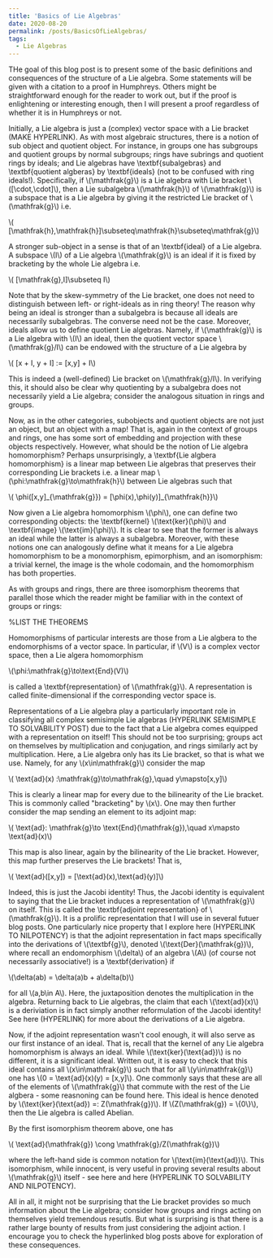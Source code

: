 ```yaml
---
title: 'Basics of Lie Algebras'
date: 2020-08-20
permalink: /posts/BasicsOfLieAlgebras/
tags:
  - Lie Algebras
---
```


THe goal of this blog post is to present some of the basic definitions and consequences of the structure of a Lie algebra. Some statements will be given with a citation to a proof in Humphreys. Others might be straightforward enough for the reader to work out, but if the proof is enlightening or interesting enough, then I will present a proof regardless of whether it is in Humphreys or not. 

Initially, a Lie algebra is just a (complex) vector space with a Lie bracket (MAKE HYPERLINK). As with most algebraic structures, there is a notion of sub object and quotient object. For instance, in groups one has subgroups and quotient groups by normal subgroups; rings have subrings and quotient rings by ideals; and Lie algebras have \textbf{subalgebras} and \textbf{quotient algberas} by \textbf{ideals} (not to be confused with ring ideals!). Specifically, if \\(\mathfrak{g}\\) is a Lie algebra with Lie bracket \\([\cdot,\cdot]\\), then a Lie subalgebra \\(\mathfrak{h}\\) of \\(\mathfrak{g}\\) is a subspace that is a Lie algebra by giving it the restricted Lie bracket of \\(\mathfrak{g}\\) i.e.

\\(    [\mathfrak{h},\mathfrak{h}]\subseteq\mathfrak{h}\subseteq\mathfrak{g}\\)



A stronger sub-object in a sense is that of an \textbf{ideal} of a Lie algebra. A subspace \\(I\\) of a Lie algebra \\(\mathfrak{g}\\) is an ideal if it is fixed by bracketing by the whole Lie algebra i.e.

\\(    [\mathfrak{g},I]\subseteq I\\)


Note that by the skew-symmetry of the Lie bracket, one does not need to distinguish between left- or right-ideals as in ring theory! The reason why being an ideal is stronger than a subalgebra is because all ideals are necessarily subalgebras. The converse need not be the case. Moreover, ideals allow us to define quotient Lie algebras. Namely, if \\(\mathfrak{g}\\) is a Lie algebra with \\(I\\) an ideal, then the quotient vector space \\(\mathfrak{g}/I\\) can be endowed with the structure of a Lie algebra by

\\( [x + I, y + I] := [x,y] + I\\)

This is indeed a (well-defined) Lie bracket on \\(\mathfrak{g}/I\\). In verifying this, it should also be clear why quotienting by a subalgebra does not necessarily yield a Lie algebra; consider the analogous situation in rings and groups.

Now, as in the other categories, subobjects and quotient objects are not just an object, but an object with a map! That is, again in the context of groups and rings, one has some sort of embedding and projection with these objects respectively. However, what should be the notion of Lie algebra homomorphism? Perhaps unsurprisingly, a \textbf{Lie algbera homomorphism} is a linear map between Lie algebras that preserves their corresponding Lie brackets i.e. a linear map \\(\phi:\mathfrak{g}\to\mathfrak{h}\\) between Lie algebras such that

\\(    \phi([x,y]\_{\mathfrak{g}}) = [\phi(x),\phi(y)]\_{\mathfrak{h}}\\)

Now given a Lie algebra homomorphism \\(\phi\\), one can define two corresponding objects: the \textbf{kernel} \\(\text{ker}(\phi)\\) and \textbf{image} \\(\text{im}(\phi)\\). It is clear to see that the former is always an ideal while the latter is always a subalgebra. Moreover, with these notions one can analogously define what it means for a Lie algebra homomorphism to be a monomorphism, epimorphism, and an isomorphism: a trivial kernel, the image is the whole codomain, and the homomorphism has both properties.

As with groups and rings, there are three isomorphism theorems that parallel those which the reader might be familiar with in the context of groups or rings:

%LIST THE THEOREMS


Homomorphisms of particular interests are those from a Lie algbera to the endomorphisms of a vector space. In particular, if \\(V\\) is a complex vector space, then a Lie algera homomorphism 

\\(\phi:\mathfrak{g}\to\\text{End}(V)\\)

is called a \textbf{representation} of \\(\mathfrak{g}\\). A representation is called finite-dimensional if the corresponding vector space is.

Representations of a Lie algebra play a particularly important role in classifying all complex semisimple Lie algebras (HYPERLINK SEMISIMPLE TO SOLVABILITY POST) due to the fact that a Lie algebra comes equipped with a representation on itself! This should not be too surprising; groups act on themselves by multiplication and conjugation, and rings similarly act by multiplication. Here, a Lie algebra only has its Lie bracket, so that is what we use. Namely, for any \\(x\in\mathfrak{g}\\) consider the map

\\(    \text{ad}(x) :\mathfrak{g}\to\mathfrak{g},\quad y\mapsto[x,y]\\)

This is clearly a linear map for every due to the bilinearity of the Lie bracket. This is commonly called "bracketing" by \\(x\\). One may then further consider the map sending an element to its adjoint map:

\\(    \text{ad}: \mathfrak{g}\to \text{End}(\mathfrak{g}),\quad x\mapsto \text{ad}(x)\\)

This map is also linear, again by the bilinearity of the Lie bracket. However, this map further preserves the Lie brackets! That is,

\\(    \text{ad}([x,y]) = [\text{ad}(x),\text{ad}(y)]\\)

Indeed, this is just the Jacobi identity! Thus, the Jacobi identity is equivalent to saying that the Lie bracket induces a representation of \\(\mathfrak{g}\\) on itself. This is called the \textbf{adjoint representation} of \\(\mathfrak{g}\\). It is a prolific representation that I will use in several futuer blog posts. One particularly nice property that I explore here (HYPERLINK TO NILPOTENCY) is that the adjoint representation in fact maps specifically into the derivations of \\(\textbf{g}\\), denoted \\(\text{Der}(\mathfrak{g})\\), where recall an endomorphism \\(\delta\\) of an algebra \\(A\\) (of course not necessarily associative!) is a \textbf{derivation} if 

\\(\delta(ab) = \delta(a)b + a\delta(b)\\)

for all \\(a,b\in A\\). Here, the juxtaposition denotes the multiplication in the algebra. Returning back to Lie algebras, the claim that each \\(\text{ad}(x)\\) is a deriviation is in fact simply another reformulation of the Jacobi identity! See here (HYPERLINK) for more about the derivations of a Lie algebra.

Now, if the adjoint representation wasn't cool enough, it will also serve as our first instance of an ideal. That is, recall that the kernel of any Lie algebra homomorphism is always an ideal. While \\(\text{ker}(\text{ad})\\) is no different, it is a significant ideal. Written out, it is easy to check that this ideal contains all \\(x\in\mathfrak{g}\\) such that for all \\(y\in\mathfrak{g}\\) one has \\(0 = \text{ad}(x)(y) = [x,y]\\). One commonly says that these are all of the elements of \\(\mathfrak{g}\\) that commute with the rest of the Lie algbera - some reasnoning can be found here. This ideal is hence denoted by \\(\text{ker}(\text{ad}) =: Z(\mathfrak{g})\\). If \\(Z(\mathfrak{g}) = \\{0\\}\\), then the Lie algebra is called Abelian.

By the first isomorphism theorem above, one has 

\\(    \text{ad}(\mathfrak{g}) \cong \mathfrak{g}/Z(\mathfrak{g})\\)

where the left-hand side is common notation for \\(\text{im}(\text{ad})\\). This isomorphism, while innocent, is very useful in proving several results about \\(\mathfrak{g}\\) itself - see here and here (HYPERLINK TO SOLVABILITY AND NILPOTENCY).

All in all, it might not be surprising that the Lie bracket provides so much information about the Lie algebra; consider how groups and rings acting on themselves yield tremendous resutls. But what is surprising is that there is a rather large bounty of results from just considering the adjoint action. I encourage you to check the hyperlinked blog posts above for exploration of these consequences.
